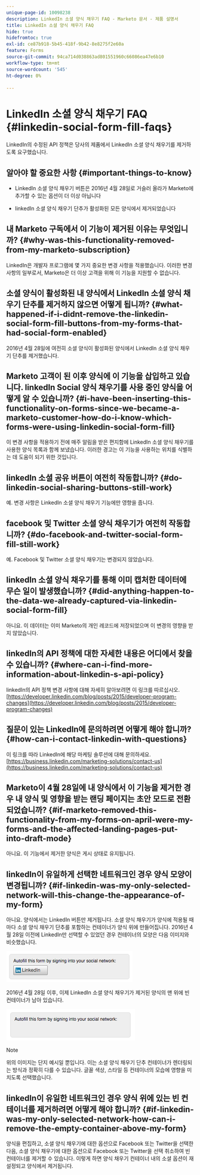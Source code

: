 ```yaml
---
unique-page-id: 10098238
description: LinkedIn 소셜 양식 채우기 FAQ - Marketo 문서 - 제품 설명서
title: LinkedIn 소셜 양식 채우기 FAQ
hide: true
hidefromtoc: true
exl-id: ce87b918-5b45-418f-9b42-8e8275f2e60a
feature: Forms
source-git-commit: 94ca714d038863ad801551960c66086ea47e6b10
workflow-type: tm+mt
source-wordcount: '545'
ht-degree: 0%

---
```


# LinkedIn 소셜 양식 채우기 FAQ {#linkedin-social-form-fill-faqs}

LinkedIn의 수정된 API 정책은 당사의 제품에서 LinkedIn 소셜 양식 채우기를 제거하도록 요구했습니다.

## 알아야 할 중요한 사항 {#important-things-to-know}

* LinkedIn 소셜 양식 채우기 버튼은 2016년 4월 28일로 거슬러 올라가 Marketo에 추가할 수 있는 옵션이 더 이상 아닙니다

* linkedIn 소셜 양식 채우기 단추가 활성화된 모든 양식에서 제거되었습니다

## 내 Marketo 구독에서 이 기능이 제거된 이유는 무엇입니까? {#why-was-this-functionality-removed-from-my-marketo-subscription}

LinkedIn은 개발자 프로그램에 몇 가지 중요한 변경 사항을 적용했습니다. 이러한 변경 사항의 일부로서, Marketo은 더 이상 고객을 위해 이 기능을 지원할 수 없습니다.

## 소셜 양식이 활성화된 내 양식에서 LinkedIn 소셜 양식 채우기 단추를 제거하지 않으면 어떻게 됩니까? {#what-happened-if-i-didnt-remove-the-linkedin-social-form-fill-buttons-from-my-forms-that-had-social-form-enabled}

2016년 4월 28일에 여전히 소셜 양식이 활성화된 양식에서 LinkedIn 소셜 양식 채우기 단추를 제거했습니다.

## Marketo 고객이 된 이후 양식에 이 기능을 삽입하고 있습니다. linkedIn Social 양식 채우기를 사용 중인 양식을 어떻게 알 수 있습니까? {#i-have-been-inserting-this-functionality-on-forms-since-we-became-a-marketo-customer-how-do-i-know-which-forms-were-using-linkedin-social-form-fill}

이 변경 사항을 적용하기 전에 매주 알림을 받은 편지함에 LinkedIn 소셜 양식 채우기를 사용한 양식 목록과 함께 보냈습니다. 이러한 경고는 이 기능을 사용하는 위치를 식별하는 데 도움이 되기 위한 것입니다.

## linkedIn 소셜 공유 버튼이 여전히 작동합니까? {#do-linkedin-social-sharing-buttons-still-work}

예. 변경 사항은 LinkedIn 소셜 양식 채우기 기능에만 영향을 줍니다.

## facebook 및 Twitter 소셜 양식 채우기가 여전히 작동합니까? {#do-facebook-and-twitter-social-form-fill-still-work}

예. Facebook 및 Twitter 소셜 양식 채우기는 변경되지 않았습니다.

## linkedIn 소셜 양식 채우기를 통해 이미 캡처한 데이터에 무슨 일이 발생했습니까? {#did-anything-happen-to-the-data-we-already-captured-via-linkedin-social-form-fill}

아니요. 이 데이터는 이미 Marketo의 개인 레코드에 저장되었으며 이 변경의 영향을 받지 않았습니다.

## linkedIn의 API 정책에 대한 자세한 내용은 어디에서 찾을 수 있습니까? {#where-can-i-find-more-information-about-linkedin-s-api-policy}

linkedIn의 API 정책 변경 사항에 대해 자세히 알아보려면 이 링크를 따르십시오. [https://developer.linkedin.com/blog/posts/2015/developer-program-changes](https://developer.linkedin.com/blog/posts/2015/developer-program-changes)

## 질문이 있는 LinkedIn에 문의하려면 어떻게 해야 합니까? {#how-can-i-contact-linkedin-with-questions}

이 링크를 따라 LinkedIn에 해당 마케팅 솔루션에 대해 문의하세요. [https://business.linkedin.com/marketing-solutions/contact-us](https://business.linkedin.com/marketing-solutions/contact-us)

## Marketo이 4월 28일에 내 양식에서 이 기능을 제거한 경우 내 양식 및 영향을 받는 랜딩 페이지는 초안 모드로 전환되었습니까? {#if-marketo-removed-this-functionality-from-my-forms-on-april-were-my-forms-and-the-affected-landing-pages-put-into-draft-mode}

아니요. 이 기능에서 제거한 양식은 게시 상태로 유지됩니다.

## linkedIn이 유일하게 선택한 네트워크인 경우 양식 모양이 변경됩니까? {#if-linkedin-was-my-only-selected-network-will-this-change-the-appearance-of-my-form}

아니요. 양식에서는 LinkedIn 버튼만 제거됩니다. 소셜 양식 채우기가 양식에 적용될 때마다 소셜 양식 채우기 단추를 포함하는 컨테이너가 양식 위에 만들어집니다. 2016년 4월 28일 이전에 LinkedIn만 선택할 수 있었던 경우 컨테이너의 모양은 다음 이미지와 비슷했습니다.

![—](assets/one.png)

2016년 4월 28일 이후, 이제 LinkedIn 소셜 양식 채우기가 제거된 양식의 맨 위에 빈 컨테이너가 남아 있습니다.

![—](assets/two.png)

>[!NOTE]
>
>위의 이미지는 단지 예시일 뿐입니다. 이는 소셜 양식 채우기 단추 컨테이너가 렌더링되는 방식과 정확히 다를 수 있습니다. 글꼴 색상, 스타일 등 컨테이너의 모습에 영향을 미치도록 선택했습니다.

## linkedIn이 유일한 네트워크인 경우 양식 위에 있는 빈 컨테이너를 제거하려면 어떻게 해야 합니까? {#if-linkedin-was-my-only-selected-network-how-can-i-remove-the-empty-container-above-my-form}

양식을 편집하고, 소셜 양식 채우기에 대한 옵션으로 Facebook 또는 Twitter을 선택한 다음, 소셜 양식 채우기에 대한 옵션으로 Facebook 또는 Twitter을 선택 취소하여 빈 컨테이너를 제거할 수 있습니다. 이렇게 하면 양식 채우기 컨테이너 내의 소셜 옵션이 재설정되고 양식에서 제거됩니다.
